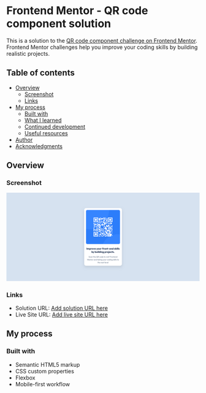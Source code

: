 # Frontend Mentor - QR code component solution

This is a solution to the [QR code component challenge on Frontend Mentor](https://www.frontendmentor.io/challenges/qr-code-component-iux_sIO_H). Frontend Mentor challenges help you improve your coding skills by building realistic projects.

## Table of contents

- [Overview](#overview)
  - [Screenshot](#screenshot)
  - [Links](#links)
- [My process](#my-process)
  - [Built with](#built-with)
  - [What I learned](#what-i-learned)
  - [Continued development](#continued-development)
  - [Useful resources](#useful-resources)
- [Author](#author)
- [Acknowledgments](#acknowledgments)

## Overview

### Screenshot

![QR Code Component](./screenshot.jpg)

### Links

- Solution URL: [Add solution URL here](https://rajukaju2001.github.io/git-test/)
- Live Site URL: [Add live site URL here](https://rajukaju2001.github.io/git-test/)

## My process

### Built with

- Semantic HTML5 markup
- CSS custom properties
- Flexbox
- Mobile-first workflow